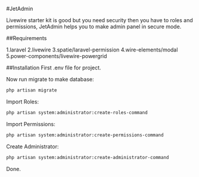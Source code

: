 #JetAdmin

Livewire starter kit is good but you need security then you have to roles and permissions, JetAdmin helps you to make admin panel in secure mode.

##Requirements

1.laravel
2.livewire
3.spatie/laravel-permission
4.wire-elements/modal
5.power-components/livewire-powergrid

##Installation
First .env file for project.

Now run migrate to make database:
```bash
php artisan migrate
```

Import Roles:
```bash
php artisan system:administrator:create-roles-command
```

Import Permissions:
```bash
php artisan system:administrator:create-permissions-command
```

Create Administrator:
```bash
php artisan system:administrator:create-administrator-command
```

Done.

